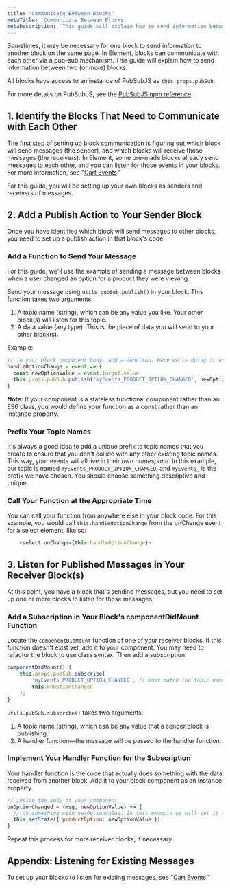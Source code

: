 ```yaml
---
title: 'Communicate Between Blocks'
metaTitle: 'Communicate Between Blocks'
metaDescription: 'This guide will explain how to send information between two (or more) blocks.'
---
```


Sometimes, it may be necessary for one block to send information to another block on the same page. In Element, blocks can communicate with each other via a pub-sub mechanism. This guide will explain how to send information between two (or more) blocks.

All blocks have access to an instance of PubSubJS as `this.props.pubSub`.

For more details on PubSubJS, see the [PubSubJS npm reference](https://www.npmjs.com/package/pubsub-js).

## 1. Identify the Blocks That Need to Communicate with Each Other

The first step of setting up block communication is figuring out which block will send messages (the sender), and which blocks will receive those messages (the receivers). In Element, some pre-made blocks already send messages to each other, and you can listen for those events in your blocks. For more information, see "[Cart Events](/references/cart-events)."

For this guide, you will be setting up your own blocks as senders and receivers of messages.

## 2. Add a Publish Action to Your Sender Block

Once you have identified which block will send messages to other blocks, you need to set up a publish action in that block's code.

### Add a Function to Send Your Message

For this guide, we'll use the example of sending a message between blocks when a user changed an option for a product they were viewing.

Send your message using `utils.pubSub.publish()` in your block. This function takes two arguments:

1. A topic name (string), which can be any value you like. Your other block(s) will listen for this topic.
2. A data value (any type). This is the piece of data you will send to your other block(s).

Example:

```javascript
// in your block component body, add a function. Here we're doing it as an instance property because this component is a class.
handleOptionChange = event => {
  const newOptionValue = event.target.value
  this.props.pubSub.publish('myEvents_PRODUCT_OPTION_CHANGED', newOptionValue)
}
```

**Note:** If your component is a stateless functional component rather than an ES6 class, you would define your function as a const rather than an instance property.

### Prefix Your Topic Names

It's always a good idea to add a unique prefix to topic names that you create to ensure that you don't collide with any other existing topic names. This way, your events will all live in their own _namespace_. In this example, our topic is named `myEvents_PRODUCT_OPTION_CHANGED`, and `myEvents_` is the prefix we have chosen. You should choose something descriptive and unique.

### Call Your Function at the Appropriate Time

You can call your function from anywhere else in your block code. For this example, you would call `this.handleOptionChange` from the onChange event for a select element, like so:

```javascript
    <select onChange={this.handleOptionChange}>
```

## 3. Listen for Published Messages in Your Receiver Block(s)

At this point, you have a block that's sending messages, but you need to set up one or more blocks to listen for those messages.

### Add a Subscription in Your Block's componentDidMount Function

Locate the `componentDidMount` function of one of your receiver blocks. If this function doesn't exist yet, add it to your component. You may need to refactor the block to use class syntax. Then add a subscription:

```javascript
componentDidMount() {
    this.props.pubSub.subscribe(
        'myEvents_PRODUCT_OPTION_CHANGED', // must match the topic name EXACTLY
        this.onOptionChanged
    );
}
```

`utils.pubSub.subscribe()` takes two arguments:

1. A topic name (string), which can be any value that a sender block is publishing.
2. A handler function—the message will be passed to the handler function.

### Implement Your Handler Function for the Subscription

Your handler function is the code that actually does something with the data received from another block. Add it to your block component as an instance property.

```javascript
// inside the body of your component
onOptionChanged = (msg, newOptionValue) => {
  // do something with newOptionValue. In this example we will set it to state.
  this.setState({ productOption: newOptionValue })
}
```

Repeat this process for more receiver blocks, if necessary.

## Appendix: Listening for Existing Messages

To set up your blocks to listen for existing messages, see "[Cart Events](/references/cart-events)."
